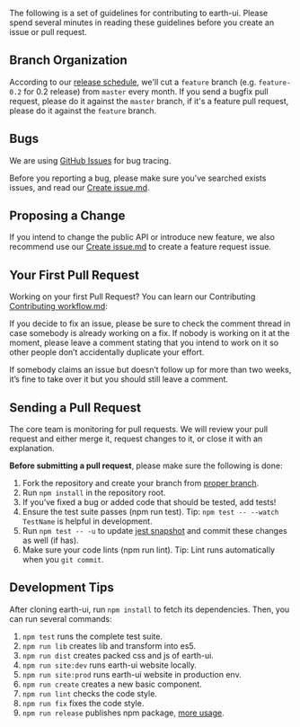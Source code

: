 The following is a set of guidelines for contributing to earth-ui. Please spend several minutes in reading these guidelines before you create an issue or pull request.

## Branch Organization

According to our [release schedule](https://ui.muwenzi.com/changelog), we'll cut a `feature` branch (e.g. `feature-0.2` for 0.2 release) from `master` every month. If you send a bugfix pull request, please do it against the `master` branch, if it's a feature pull request, please do it against the `feature` branch.

## Bugs

We are using [GitHub Issues](https://github.com/cosmos-x/earth-ui/issues) for bug tracing.

Before you reporting a bug, please make sure you've searched exists issues, and read our [Create issue.md](https://github.com/cosmos-x/earth-ui/wiki/Create-issue).

## Proposing a Change

If you intend to change the public API or introduce new feature, we also recommend use our [Create issue.md](https://github.com/cosmos-x/earth-ui/wiki/Create-issue) to create a feature request issue.

## Your First Pull Request

Working on your first Pull Request? You can learn our Contributing [Contributing workflow.md](https://github.com/cosmos-x/earth-ui/wiki/Contributing-workflow):

If you decide to fix an issue, please be sure to check the comment thread in case somebody is already working on a fix. If nobody is working on it at the moment, please leave a comment stating that you intend to work on it so other people don’t accidentally duplicate your effort.

If somebody claims an issue but doesn’t follow up for more than two weeks, it’s fine to take over it but you should still leave a comment.

## Sending a Pull Request

The core team is monitoring for pull requests. We will review your pull request and either merge it, request changes to it, or close it with an explanation.

**Before submitting a pull request**, please make sure the following is done:

1. Fork the repository and create your branch from [proper branch](#branch-organization).
1. Run `npm install` in the repository root.
1. If you’ve fixed a bug or added code that should be tested, add tests!
1. Ensure the test suite passes (npm run test). Tip: `npm test -- --watch TestName` is helpful in development.
1. Run `npm test -- -u` to update [jest snapshot](http://facebook.github.io/jest/docs/en/snapshot-testing.html#snapshot-testing-with-jest) and commit these changes as well (if has).
1. Make sure your code lints (npm run lint). Tip: Lint runs automatically when you `git commit`.

## Development Tips

After cloning earth-ui, run `npm install` to fetch its dependencies. Then, you can run several commands:

1. `npm test` runs the complete test suite.
1. `npm run lib` creates lib and transform into es5.
1. `npm run dist` creates packed css and js of earth-ui.
1. `npm run site:dev` runs earth-ui website locally.
1. `npm run site:prod` runs earth-ui website in production env.
1. `npm run create` creates a new basic component.
1. `npm run lint` checks the code style.
1. `npm run fix` fixes the code style.
1. `npm run release` publishes npm package, [more usage](https://github.com/conventional-changelog/standard-version).
